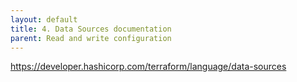 ```yaml
---
layout: default
title: 4. Data Sources documentation
parent: Read and write configuration
---
```


https://developer.hashicorp.com/terraform/language/data-sources